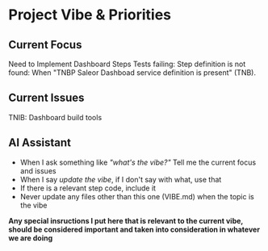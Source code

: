 # Project Vibe & Priorities

## Current Focus
Need to Implement Dashboard Steps
Tests failing: Step definition is not found: When "TNBP Saleor Dashboad service definition is present" (TNB).

## Current Issues
TNIB: Dashboard build tools

## AI Assistant
- When I ask something like *"what's the vibe?"* Tell me the current focus and issues
- When I say *update the vibe*, if I don't say with what, use that
- If there is a relevant step code, include it
- Never update any files other than this one (VIBE.md) when the topic is the vibe

**Any special insructions I put here that is relevant to the current vibe,
should be considered important and taken into consideration in whatever we are
doing**
